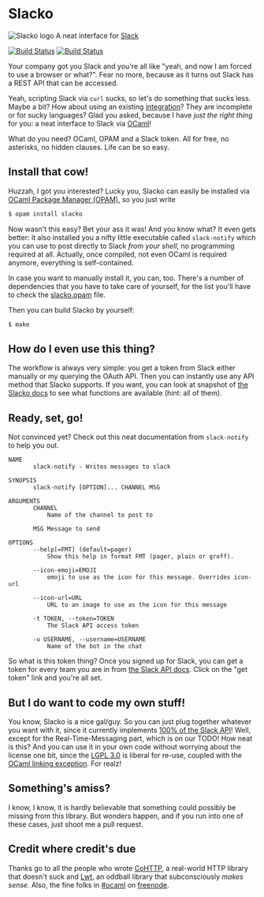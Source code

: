 Slacko
======

![Slacko logo](slacko.png) A neat interface for [Slack](https://slack.com/)

[![Build Status](https://img.shields.io/endpoint?url=https%3A%2F%2Fci.ocamllabs.io%2Fbadge%2FLeonidas-from-XIV%2Fslacko%2Fmaster&logo=ocaml)](https://ci.ocamllabs.io/github/Leonidas-from-XIV/slacko) [![Build Status](https://img.shields.io/github/actions/workflow/status/Leonidas-from-XIV/slacko/ci.yaml?label=GitHub%20CI)](https://github.com/Leonidas-from-XIV/slacko/actions/workflows/ci.yaml)

Your company got you Slack and you're all like "yeah, and now I am forced to
use a browser or what?". Fear no more, because as it turns out Slack has a REST
API that can be accessed.

Yeah, scripting Slack via `curl` sucks, so let's do something that sucks less.
Maybe a bit? How about using an existing
[integration](https://api.slack.com/community)? They are incomplete or for
sucky languages? Glad you asked, because I have *just the right thing* for you:
a neat interface to Slack via [OCaml](https://ocaml.org/)!

What do you need? OCaml, OPAM and a Slack token. All for free, no asterisks, no
hidden clauses. Life can be so easy.

Install that cow!
-----------------

Huzzah, I got you interested? Lucky you, Slacko can easily be installed via
[OCaml Package Manager (OPAM)](https://opam.ocaml.org/), so you just write

```sh
$ opam install slacko
```

Now wasn't this easy? Bet your ass it was! And you know what? It even gets
better: it also installed you a nifty little executable called `slack-notify`
which you can use to post directly to Slack *from your shell*, no programming
required at all. Actually, once compiled, not even OCaml is required anymore,
everything is self-contained.

In case you want to manually install it, you can, too. There's a number of
dependencies that you have to take care of yourself, for the list you'll have
to check the [slacko.opam](slacko.opam) file.

Then you can build Slacko by yourself:

```sh
$ make
```

How do I even use this thing?
-----------------------------

The workflow is always very simple: you get a token from Slack either manually
or my querying the OAuth API. Then you can instantly use any API method that
Slacko supports. If you want, you can look at snapshot of
[the Slacko docs](http://leonidas-from-xiv.github.io/slacko/) to see what
functions are available (hint: all of them).


Ready, set, go!
---------------

Not convinced yet? Check out this neat documentation from `slack-notify` to
help you out.

```
NAME
       slack-notify - Writes messages to slack

SYNOPSIS
       slack-notify [OPTION]... CHANNEL MSG

ARGUMENTS
       CHANNEL
           Name of the channel to post to

       MSG Message to send

OPTIONS
       --help[=FMT] (default=pager)
           Show this help in format FMT (pager, plain or groff).

       --icon-emoji=EMOJI
           emoji to use as the icon for this message. Overrides icon-url

       --icon-url=URL
           URL to an image to use as the icon for this message

       -t TOKEN, --token=TOKEN
           The Slack API access token

       -u USERNAME, --username=USERNAME
           Name of the bot in the chat
```

So what is this token thing? Once you signed up for Slack, you can get a token
for every team you are in from [the Slack API docs](https://api.slack.com/).
Click on the "get token" link and you're all set.

But I do want to code my own stuff!
-----------------------------------

You know, Slacko is a nice gal/guy. So you can just plug together whatever you
want with it, since it currently implements [100% of the Slack
API](https://api.slack.com/methods)! Well, except for the Real-Time-Messaging
part, which is on our TODO! How neat is this? And you can use it in your own
code without worrying about the license one bit, since the
[LGPL 3.0](https://www.gnu.org/licenses/lgpl.html) is liberal for re-use,
coupled with the
[OCaml linking exception](http://caml.inria.fr/pub/old_caml_site/ocaml/LICENSE.html).
For realz!

Something's amiss?
------------------

I know, I know, it is hardly believable that something could possibly be
missing from this library. But wonders happen, and if you run into one of these
cases, just shoot me a pull request.

Credit where credit's due
-------------------------

Thanks go to all the people who wrote
[CoHTTP](https://github.com/mirage/ocaml-cohttp), a real-world HTTP library
that doesn't suck and [Lwt](http://ocsigen.org/lwt/), an oddball library that
subconsciously *makes sense*. Also, the fine folks in
[#ocaml](http://irclog.whitequark.org/ocaml/) on
[freenode](https://freenode.net/).
